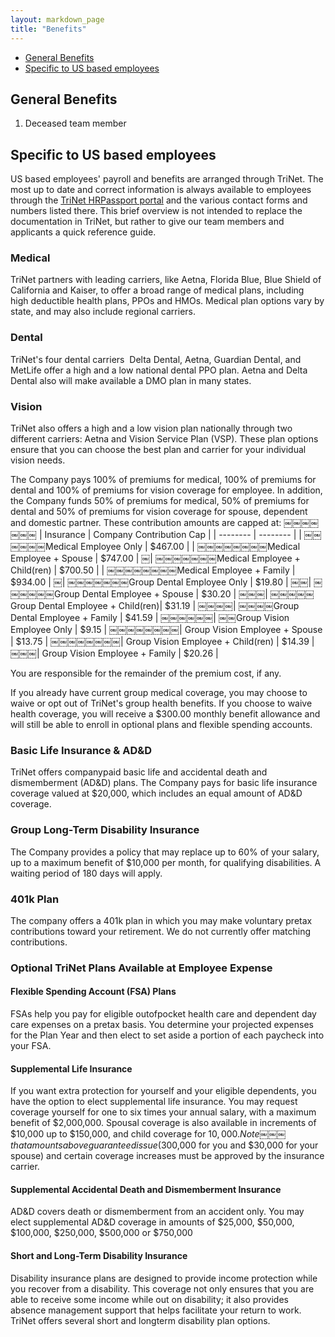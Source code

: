 ```yaml
---
layout: markdown_page
title: "Benefits"
---
```

* [General Benefits](#general-benefits)
* [Specific to US based employees](#us-specific-benefits)   

## General Benefits <a name="general-benefits"></a>

1. Deceased team member



## Specific to US based employees <a name="us-specific-benefits"></a>

US based employees' payroll and benefits are arranged through TriNet. The most up
to date and correct information is always available to employees through the
[TriNet HRPassport portal](https://www.hrpassport.com) and the various contact forms
and numbers listed there. This brief overview is not intended to replace the
documentation in TriNet, but rather to give our team members and applicants a
quick reference guide.

### Medical
TriNet partners with leading carriers, like Aetna, Florida Blue, Blue Shield of California and Kaiser, to offer a broad range of medical plans, including high­ deductible health plans, PPOs and HMOs. Medical plan options vary by state, and may also include regional carriers.

### Dental
TriNet's four dental carriers ­ Delta Dental, Aetna, Guardian Dental, and MetLife ­offer a high and a low national dental PPO plan. Aetna and Delta Dental also will make available a DMO plan in many states.

### Vision
TriNet also offers a high and a low vision plan nationally through two different carriers: Aetna and Vision Service Plan (VSP). These plan options ensure that you can choose the best plan and carrier for your individual vision needs.

The Company pays 100% of premiums for medical, 100% of premiums for dental and 100% of premiums for vision coverage for employee. In addition, the Company funds 50% of premiums for medical, 50% of premiums for dental and 50% of premiums for vision coverage for spouse, dependent and domestic partner. These contribution amounts are capped at:
￼￼￼￼￼￼￼
| Insurance | Company Contribution Cap |
| -------- | -------- |
| ￼￼￼￼￼￼Medical Employee Only | $467.00 |
| ￼￼￼￼￼￼￼￼Medical Employee + Spouse | $747.00 |
￼| ￼￼￼￼￼￼￼Medical Employee + Child(ren) | $700.50 |
| ￼￼￼￼￼￼￼￼Medical Employee + Family | $934.00 |
￼| ￼￼￼￼￼￼￼Group Dental Employee Only | $19.80 |
￼￼| ￼￼￼￼￼￼Group Dental Employee + Spouse | $30.20 |
￼￼￼| ￼￼￼￼￼Group Dental Employee + Child(ren)| $31.19 |
￼￼￼￼| ￼￼￼￼Group Dental Employee + Family | $41.59 |
￼￼￼￼￼￼| ￼￼Group Vision Employee Only | $9.15 |
￼￼￼￼￼￼￼￼| Group Vision Employee + Spouse | $13.75 |
￼￼￼￼￼￼￼￼| Group Vision Employee + Child(ren) | $14.39 |
￼￼￼| Group Vision Employee + Family | $20.26 |

You are responsible for the remainder of the premium cost, if any.

If you already have current group medical coverage, you may choose to waive or opt out of TriNet's group health benefits. If you choose to waive health coverage, you will receive a $300.00 monthly benefit allowance and will still be able to enroll in optional plans and flexible spending accounts.

### Basic Life Insurance & AD&D

TriNet offers company­paid basic life and accidental death and dismemberment (AD&D) plans. The Company pays for basic life insurance coverage valued at $20,000, which includes an equal amount of AD&D coverage.

### Group Long­-Term Disability Insurance

The Company provides a policy that may replace up to 60% of your salary, up to a maximum benefit of $10,000 per month, for qualifying disabilities. A waiting period of 180 days will apply.

### 401k Plan
The company offers a 401k plan in which you may make voluntary pre­tax contributions toward your retirement. We do not currently offer matching contributions.

### Optional TriNet Plans Available at Employee Expense

#### Flexible Spending Account (FSA) Plans

FSAs help you pay for eligible out­of­pocket health care and dependent day care expenses on a pre­tax basis. You determine your projected expenses for the Plan Year and then elect to set aside a portion of each paycheck into your FSA.

#### Supplemental Life Insurance

If you want extra protection for yourself and your eligible dependents, you have the option to elect supplemental life insurance. You may request coverage yourself for one to six times your annual salary, with a maximum benefit of $2,000,000. Spousal coverage is also available in increments of $10,000 up to $150,000, and child coverage for $10,000. Note￼￼￼ that amounts above guaranteed issue ($300,000 for you and $30,000 for your spouse) and certain coverage increases must be approved by the insurance carrier.

#### Supplemental Accidental Death and Dismemberment Insurance
AD&D covers death or dismemberment from an accident only. You may elect supplemental AD&D coverage in amounts of $25,000, $50,000, $100,000, $250,000, $500,000 or $750,000

#### Short­ and Long­-Term Disability Insurance
Disability insurance plans are designed to provide income protection while you recover from a disability. This coverage not only ensures that you are able to receive some income while out on disability; it also provides absence management support that helps facilitate your return to work. TriNet offers several short­ and long­term disability plan options.
